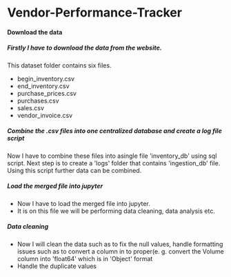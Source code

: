 # Vendor-Performance-Tracker

#### Download the data
##### Firstly I have to download the data from the website.
This dataset folder contains six files.
- begin_inventory.csv
- end_inventory.csv
- purchase_prices.csv
- purchases.csv
- sales.csv
- vendor_invoice.csv

##### Combine the .csv files into one centralized database and create a log file script
Now I have to combine these files into asingle file 'inventory_db' using sql script.
Next step is to create a 'logs' folder that contains 'ingestion_db' file.
Using this script further data can be combined.

##### Load the merged file into jupyter
- Now I have to load the merged file into jupyter.
- It is on this file we will be performing data cleaning, data analysis etc.

##### Data cleaning
- Now I will clean the data such as to fix the null values, handle formatting issues such as to convert a column in to proper(e. g. convert the Volume column into 'float64' which is in 'Object' format
- Handle the duplicate values
